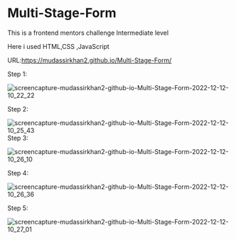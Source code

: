 # Multi-Stage-Form
This is a frontend mentors challenge Intermediate level

Here i used HTML,CSS ,JavaScript

URL:https://mudassirkhan2.github.io/Multi-Stage-Form/

Step 1:


![screencapture-mudassirkhan2-github-io-Multi-Stage-Form-2022-12-12-10_22_22](https://user-images.githubusercontent.com/106579572/206963361-c666faa3-1e8e-4565-8edc-ecddcdef8f6e.png)

Step 2:

![screencapture-mudassirkhan2-github-io-Multi-Stage-Form-2022-12-12-10_25_43](https://user-images.githubusercontent.com/106579572/206963766-8518a58f-d5f7-4e89-9fa4-a60ec4e804ed.png)
Step 3:

![screencapture-mudassirkhan2-github-io-Multi-Stage-Form-2022-12-12-10_26_10](https://user-images.githubusercontent.com/106579572/206963808-5303dd94-c0e2-498c-84bf-d30b247b9201.png)

Step 4:


![screencapture-mudassirkhan2-github-io-Multi-Stage-Form-2022-12-12-10_26_36](https://user-images.githubusercontent.com/106579572/206963865-10a97b08-a26d-4a7b-90f6-91777a82da47.png)

Step 5:

![screencapture-mudassirkhan2-github-io-Multi-Stage-Form-2022-12-12-10_27_01](https://user-images.githubusercontent.com/106579572/206963909-d0af5d7c-fd32-4e90-8fc0-3c4a5117a4a1.png)
